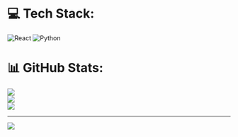 
# 💻 Tech Stack:
![React](https://img.shields.io/badge/react-%2320232a.svg?style=for-the-badge&logo=react&logoColor=%2361DAFB) ![Python](https://img.shields.io/badge/python-3670A0?style=for-the-badge&logo=python&logoColor=ffdd54)
# 📊 GitHub Stats:
![](https://github-readme-stats.vercel.app/api?username=ahlisdinalbahtiar&theme=shadow_red&hide_border=false&include_all_commits=false&count_private=false)<br/>
![](https://nirzak-streak-stats.vercel.app/?user=ahlisdinalbahtiar&theme=shadow_red&hide_border=false)<br/>
![](https://github-readme-stats.vercel.app/api/top-langs/?username=ahlisdinalbahtiar&theme=shadow_red&hide_border=false&include_all_commits=false&count_private=false&layout=compact)

---
[![](https://visitcount.itsvg.in/api?id=ahlisdinalbahtiar&icon=0&color=0)](https://visitcount.itsvg.in)

<!-- Proudly created with GPRM ( https://gprm.itsvg.in ) -->
